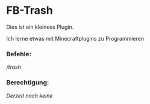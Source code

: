 # FB-Trash

Dies ist ein kleiness Plugin.

Ich lerne etwas mit Minecraftplugins zu Programmieren

### Befehle:
_/trash_

### Berechtigung:
_Derzeit noch keine_